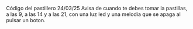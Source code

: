 Código del pastillero
24/03/25
Avisa de cuando te debes tomar la pastillas, a las 9, a las 14 y a las 21, con una luz led y una melodia que se apaga al pulsar un boton.